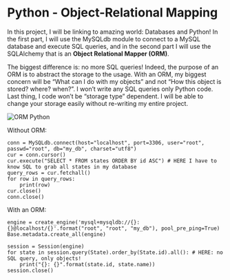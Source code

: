 # Python - Object-Relational Mapping

In this project, I will be linking to amazing world: Databases and Python! In the first part, I will use the MySQLdb module to connect to a MySQL database and
execute SQL queries, and in the second part I will use the SQLAlchemy that is an **Object Relational Mapper (ORM)**.

The biggest difference is: no more SQL queries! Indeed, the purpose of an ORM is to abstract the storage to the usage. With an ORM, my biggest concern will be “What can I do with my objects” and not “How this object is stored? where? when?”. I won’t write any SQL queries only Python code. Last thing, I code won’t be “storage type” dependent. I will be able to change your storage easily without re-writing my entire project.

![ORM Python](https://miro.medium.com/max/640/0*3uedj0JV8LWYNc8Q)

Without ORM:
```
conn = MySQLdb.connect(host="localhost", port=3306, user="root", passwd="root", db="my_db", charset="utf8")
cur = conn.cursor()
cur.execute("SELECT * FROM states ORDER BY id ASC") # HERE I have to know SQL to grab all states in my database
query_rows = cur.fetchall()
for row in query_rows:
    print(row)
cur.close()
conn.close()
```

With an ORM:
```
engine = create_engine('mysql+mysqldb://{}:{}@localhost/{}'.format("root", "root", "my_db"), pool_pre_ping=True)
Base.metadata.create_all(engine)

session = Session(engine)
for state in session.query(State).order_by(State.id).all(): # HERE: no SQL query, only objects!
    print("{}: {}".format(state.id, state.name))
session.close()
```
